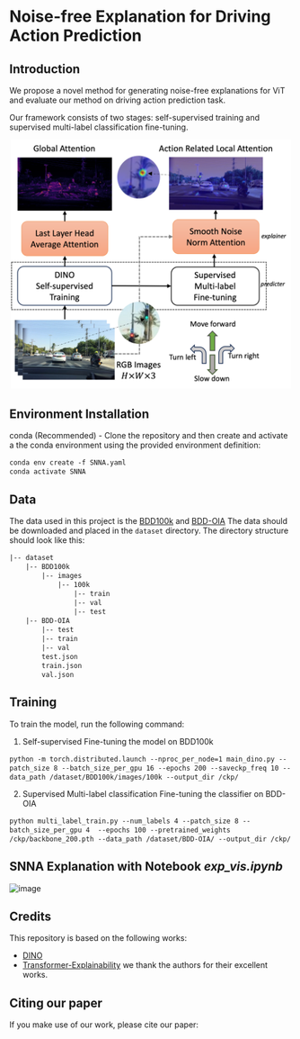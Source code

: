 # Noise-free Explanation for Driving Action Prediction

## Introduction
We propose a novel method for generating noise-free explanations for ViT and evaluate our method on driving action prediction task. 
<!-- ![image](/SNNA/paper_img/framework.png) -->
Our framework consists of two stages: self-supervised training and supervised multi-label classification fine-tuning.
<p align="center">
  <img width="500" src="/paper_img/framework.png">
</p>

## Environment Installation
conda (Recommended) - Clone the repository and then create and activate a the conda environment using the provided environment definition:

```
conda env create -f SNNA.yaml
conda activate SNNA
```

## Data
The data used in this project is the [BDD100k](https://doc.bdd100k.com/download.html) and [BDD-OIA](https://twizwei.github.io/bddoia_project/) The data should be downloaded and placed in the `dataset` directory. The directory structure should look like this:
    
```
|-- dataset
    |-- BDD100k
        |-- images
            |-- 100k
                |-- train
                |-- val
                |-- test
    |-- BDD-OIA
        |-- test
        |-- train
        |-- val
        test.json
        train.json
        val.json
```

## Training
To train the model, run the following command:

1. Self-supervised Fine-tuning the model on BDD100k
```
python -m torch.distributed.launch --nproc_per_node=1 main_dino.py --patch_size 8 --batch_size_per_gpu 16 --epochs 200 --saveckp_freq 10 --data_path /dataset/BDD100k/images/100k --output_dir /ckp/
```

2. Supervised Multi-label classification Fine-tuning the classifier on BDD-OIA
```
python multi_label_train.py --num_labels 4 --patch_size 8 --batch_size_per_gpu 4  --epochs 100 --pretrained_weights /ckp/backbone_200.pth --data_path /dataset/BDD-OIA/ --output_dir /ckp/
```

## SNNA Explanation with Notebook *exp_vis.ipynb*
![image](/paper_img/demo.png)


## Credits
This repository is based on the following works:
- [DINO](https://github.com/facebookresearch/dino?tab=readme-ov-file)
- [Transformer-Explainability](Transformer-Explainability)
we thank the authors for their excellent works.

## Citing our paper
If you make use of our work, please cite our paper:
